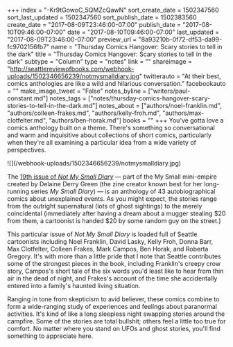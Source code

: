 +++
index = "-Kr9tGowoC_5QMZcQawN"
sort_create_date = 1502347560
sort_last_updated = 1502347560
sort_publish_date = 1502383560
create_date = "2017-08-09T23:46:00-07:00"
publish_date = "2017-08-10T09:46:00-07:00"
date = "2017-08-10T09:46:00-07:00"
last_updated = "2017-08-09T23:46:00-07:00"
preview_url = "8a93210b-0f72-df53-da99-fc9702156fb7"
name = "Thursday Comics Hangover: Scary stories to tell in the dark"
title = "Thursday Comics Hangover: Scary stories to tell in the dark"
subtype = "Column"
type = "notes"
link = ""
shareimage = "http://seattlereviewofbooks.com/webhook-uploads/1502346656239/notmysmalldiary.jpg"
twitterauto = "At their best, comics anthologies are like a wild and hilarious conversation."
facebookauto = ""
make_image_tweet = "False"
notes_byline = ["writers/paul-constant.md"]
notes_tags = ["notes/thursday-comics-hangover-scary-stories-to-tell-in-the-dark.md"]
notes_about = ["authors/noel-franklin.md", "authors/colleen-frakes.md", "authors/kelly-froh.md", "authors/max-clotfelter.md", "authors/ben-horak.md"]
books = ""
+++
You've gotta love a comics anthology built on a theme. There's something so conversational and warm and inquisitive about collections of short comics, particularly when they're all examining a particular idea from a wide variety of perspectives.

<p class="image-left">![](/webhook-uploads/1502346656239/notmysmalldiary.jpg)</p>

The [19th issue of *Not My Small Diary*](https://www.etsy.com/listing/533160008/new-not-my-small-diary-19-unexplained?ref=listing-shop-header-0) — part of the My Small mini-empire created by Delaine Derry Green (the zine creator known best for her long-running series *My Small Diary*) — is an anthology of 43 autobiographical comics about unexplained events. As you might expect, the stories range from the outright supernatural (lots of ghost sightings) to the merely coincidental (immediately after having a dream about a mugger stealing $20 from them, a cartoonist is handed $20 by some random guy on the street.) 

This particular issue of *Not My Small Diary* is loaded full of Seattle cartoonists including Noel Franklin, David Lasky, Kelly Froh, Donna Barr, Max Clotfelter, Colleen Frakes, Mark Campos, Ben Horak, and Roberta Gregory. It's with more than a little pride that I note that Seattle contributes some of the strongest pieces in the book, including Franklin's creepy crow story, Campos's short tale of the six words you'd least like to hear from thin air in the dead of night, and Frakes's account of the time she accidentally entered into a family's haunted living situation.

Ranging in tone from skepticism to avid believer, these comics combine to form a wide-ranging study of experiences and feelings about paranormal activities. It's kind of like a long sleepless night swapping stories around the campfire. Some of the stories are total bullshit; others feel a little too true for comfort. No matter where you stand on UFOs and ghost stories, you'll find something to appreciate here.